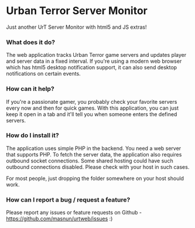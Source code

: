 # Urban Terror Server Monitor 

Just another UrT Server Monitor with html5 and JS extras!


### What does it do? 

The web application tracks Urban Terror game servers and updates player and server data in a fixed interval. If you're using a modern web browser which has html5 desktop notification support, it can also send desktop notifications on certain events. 

### How can it help? 

If you're a passionate gamer, you probably check your favorite servers every now and then for quick games. With this application, you can just keep it open in a tab and it'll tell you when someone enters the defined servers. 

### How do I install it? 

The application uses simple PHP in the backend. You need a web server that supports PHP. To fetch the server data, the application also requires outbound socket connections. Some shared hosting could have such outbound connections disabled. Please check with your host in such cases. 

For most people, just dropping the folder somewhere on your host should work. 

### How can I report a bug / request a feature? 

Please report any issues or feature requests on Github - <a href="https://github.com/masnun/urtweb/issues">https://github.com/masnun/urtweb/issues</a> :) 

